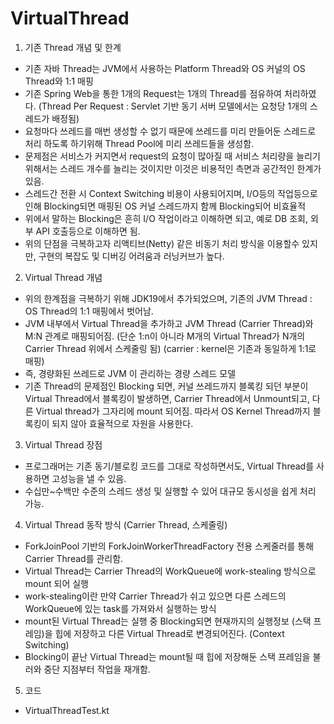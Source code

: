 # VirtualThread

1. 기존 Thread 개념 및 한계

- 기존 자바 Thread는 JVM에서 사용하는 Platform Thread와 OS 커널의 OS Thread와 1:1 매핑
- 기존 Spring Web을 통한 1개의 Request는 1개의 Thread를 점유하여 처리하였다. (Thread Per Request : Servlet 기반 동기 서버 모델에서는 요청당 1개의 스레드가 배정됨)
- 요청마다 쓰레드를 매번 생성할 수 없기 때문에 쓰레드를 미리 만들어둔 스레드로 처리 하도록 하기위해 Thread Pool에 미리 쓰레드들을 생성함.
- 문제점은 서비스가 커지면서 request의 요청이 많아질 때 서비스 처리량을 늘리기 위해서는 스레드 개수를 늘리는 것이지만 이것은 비용적인 측면과 공간적인 한계가 있음.
- 스레드간 전환 시 Context Switching 비용이 사용되어지며, I/O등의 작업등으로 인해 Blocking되면 매핑된 OS 커널 스레드까지 함께 Blocking되어 비효율적
- 위에서 말하는 Blocking은 흔히 I/O 작업이라고 이해하면 되고, 예로 DB 조회, 외부 API 호출등으로 이해하면 됨.
- 위의 단점을 극복하고자 리액티브(Netty) 같은 비동기 처리 방식을 이용할수 있지만, 구현의 복잡도 및 디버깅 어려움과 러닝커브가 높다.

2. Virtual Thread 개념

- 위의 한계점을 극복하기 위해 JDK19에서 추가되었으며, 기존의 JVM Thread : OS Thread의 1:1 매핑에서 벗어남.
- JVM 내부에서 Virtual Thread을 추가하고 JVM Thread (Carrier Thread)와 M:N 관계로 매핑되어짐. (단순 1:n이 아니라 M개의 Virtual Thread가 N개의 Carrier
  Thread 위에서 스케줄링 됨) (carrier : kernel은 기존과 동일하게 1:1로 매핑)
- 즉, 경량화된 쓰레드로 JVM 이 관리하는 경량 스레드 모델
- 기존 Thread의 문제점인 Blocking 되면, 커널 쓰레드까지 블록킹 되던 부분이 Virtual Thread에서 블록킹이 발생하면, Carrier Thread에서 Unmount되고, 다른 Virtual
  thread가 그자리에 mount 되어짐. 따라서 OS Kernel Thread까지 블록킹이 되지 않아 효율적으로 자원을 사용한다.

3. Virtual Thread 장점

- 프로그래머는 기존 동기/블로킹 코드를 그대로 작성하면서도, Virtual Thread를 사용하면 고성능을 낼 수 있음.
- 수십만~수백만 수준의 스레드 생성 및 실행할 수 있어 대규모 동시성을 쉽게 처리 가능.

4. Virtual Thread 동작 방식 (Carrier Thread, 스케줄링)

- ForkJoinPool 기반의 ForkJoinWorkerThreadFactory 전용 스케줄러를 통해 Carrier Thread를 관리함.
- Virtual Thread는 Carrier Thread의 WorkQueue에 work-stealing 방식으로 mount 되어 실행
- work-stealing이란 만약 Carrier Thread가 쉬고 있으면 다른 스레드의 WorkQueue에 있는 task를 가져와서 실행하는 방식
- mount된 Virtual Thread는 실행 중 Blocking되면 현재까지의 실행정보 (스택 프레임)을 힙에 저장하고 다른 Virtual Thread로 변경되어진다. (Context Switching)
- Blocking이 끝난 Virtual Thread는 mount될 때 힙에 저장해둔 스택 프레임을 불러와 중단 지점부터 작업을 재개함.


5. 코드

- VirtualThreadTest.kt